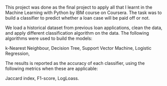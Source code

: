 This project was done as the final project  to apply all that I learnt in the Machine Learning with Python by IBM course on Coursera.
The task was to build a classifier to predict whether a loan case will be paid off or not. 

We load a historical dataset from previous loan applications, clean the data, and apply different classification algorithm on the data. The following algorithms were used to build the models:

k-Nearest Neighbour,
Decision Tree,
Support Vector Machine,
Logistic Regression,

The results is reported as the accuracy of each classifier, using the following metrics when these are applicable:

Jaccard index,
F1-score,
LogLoass.
